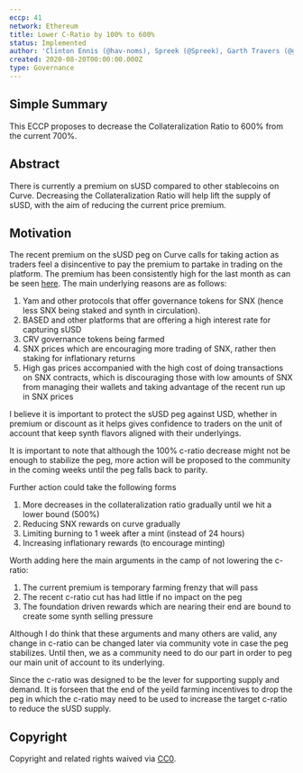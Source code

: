 ```yaml
---
eccp: 41
network: Ethereum
title: Lower C-Ratio by 100% to 600%
status: Implemented
author: 'Clinton Ennis (@hav-noms), Spreek (@Spreek), Garth Travers (@garthtravers)'
created: 2020-08-20T00:00:00.000Z
type: Governance
---
```


## Simple Summary

<!--"If you can't explain it simply, you don't understand it well enough." Provide a simplified and layman-accessible explanation of the ECCP.-->

This ECCP proposes to decrease the Collateralization Ratio to 600% from the current 700%.

## Abstract

<!--A short (~200 word) description of the variable change proposed.-->

There is currently a premium on sUSD compared to other stablecoins on Curve. Decreasing the Collateralization Ratio will help lift the supply of sUSD, with the aim of reducing the current price premium.

## Motivation

<!--The motivation is critical for ECCPs that want to update variables within Elysian. It should clearly explain why the existing variable is not incentive aligned. ECCP submissions without sufficient motivation may be rejected outright.-->

The recent premium on the sUSD peg on Curve calls for taking action as traders feel a disincentive to pay the premium to partake in trading on the platform.
The premium has been consistently high for the last month as can be seen [here](https://www.curve.fi/trade/susdv2/SUSD-USDC/1d). The main underlying reasons are as follows:

1. Yam and other protocols that offer governance tokens for SNX (hence less SNX being staked and synth in circulation).
2. BASED and other platforms that are offering a high interest rate for capturing sUSD
3. CRV governance tokens being farmed
4. SNX prices which are encouraging more trading of SNX, rather then staking for inflationary returns
5. High gas prices accompanied with the high cost of doing transactions on SNX contracts, which is discouraging those with low amounts of SNX from managing their wallets and taking advantage of the recent run up in SNX prices

I believe it is important to protect the sUSD peg against USD, whether in premium or discount as it helps gives confidence to traders on the unit of account that keep synth flavors aligned with their underlyings.

It is important to note that although the 100% c-ratio decrease might not be enough to stabilize the peg, more action will be proposed to the community in the coming weeks until the peg falls back to parity.

Further action could take the following forms

1. More decreases in the collateralization ratio gradually until we hit a lower bound (500%)
2. Reducing SNX rewards on curve gradually
3. Limiting burning to 1 week after a mint (instead of 24 hours)
4. Increasing inflationary rewards (to encourage minting)

Worth adding here the main arguments in the camp of not lowering the c-ratio:

1. The current premium is temporary farming frenzy that will pass
2. The recent c-ratio cut has had little if no impact on the peg
3. The foundation driven rewards which are nearing their end are bound to create some synth selling pressure

Although I do think that these arguments and many others are valid, any change in c-ratio can be changed later via community vote in case the peg stabilizes. Until then, we as a community need to do our part in order to peg our main unit of account to its underlying.

Since the c-ratio was designed to be the lever for supporting supply and demand. It is forseen that the end of the yeild farming incentives to drop the peg in which the c-ratio may need to be used to increase the target c-ratio to reduce the sUSD supply.

## Copyright

Copyright and related rights waived via [CC0](https://creativecommons.org/publicdomain/zero/1.0/).
